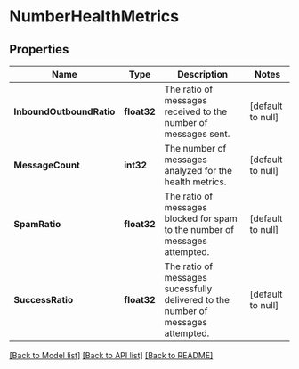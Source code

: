 # NumberHealthMetrics

## Properties
Name | Type | Description | Notes
------------ | ------------- | ------------- | -------------
**InboundOutboundRatio** | **float32** | The ratio of messages received to the number of messages sent. | [default to null]
**MessageCount** | **int32** | The number of messages analyzed for the health metrics. | [default to null]
**SpamRatio** | **float32** | The ratio of messages blocked for spam to the number of messages attempted. | [default to null]
**SuccessRatio** | **float32** | The ratio of messages sucessfully delivered to the number of messages attempted. | [default to null]

[[Back to Model list]](../README.md#documentation-for-models) [[Back to API list]](../README.md#documentation-for-api-endpoints) [[Back to README]](../README.md)

